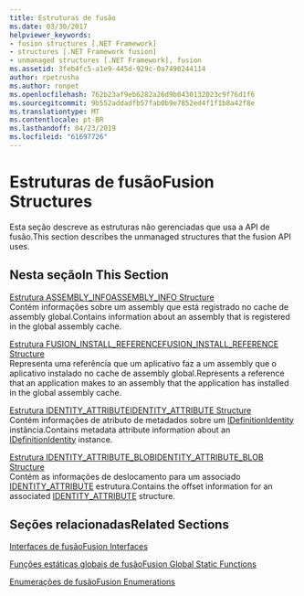 ```yaml
---
title: Estruturas de fusão
ms.date: 03/30/2017
helpviewer_keywords:
- fusion structures [.NET Framework]
- structures [.NET Framework fusion]
- unmanaged structures [.NET Framework], fusion
ms.assetid: 3feb4fc5-a1e9-445d-929c-0a7490244114
author: rpetrusha
ms.author: ronpet
ms.openlocfilehash: 762b23af9eb6282a26d9b0430132023c9f76d1f6
ms.sourcegitcommit: 9b552addadfb57fab0b9e7852ed4f1f1b8a42f8e
ms.translationtype: MT
ms.contentlocale: pt-BR
ms.lasthandoff: 04/23/2019
ms.locfileid: "61697726"
---
```

# <a name="fusion-structures"></a><span data-ttu-id="d192d-102">Estruturas de fusão</span><span class="sxs-lookup"><span data-stu-id="d192d-102">Fusion Structures</span></span>
<span data-ttu-id="d192d-103">Esta seção descreve as estruturas não gerenciadas que usa a API de fusão.</span><span class="sxs-lookup"><span data-stu-id="d192d-103">This section describes the unmanaged structures that the fusion API uses.</span></span>  
  
## <a name="in-this-section"></a><span data-ttu-id="d192d-104">Nesta seção</span><span class="sxs-lookup"><span data-stu-id="d192d-104">In This Section</span></span>  
 [<span data-ttu-id="d192d-105">Estrutura ASSEMBLY_INFO</span><span class="sxs-lookup"><span data-stu-id="d192d-105">ASSEMBLY_INFO Structure</span></span>](../../../../docs/framework/unmanaged-api/fusion/assembly-info-structure.md)  
 <span data-ttu-id="d192d-106">Contém informações sobre um assembly que está registrado no cache de assembly global.</span><span class="sxs-lookup"><span data-stu-id="d192d-106">Contains information about an assembly that is registered in the global assembly cache.</span></span>  
  
 [<span data-ttu-id="d192d-107">Estrutura FUSION_INSTALL_REFERENCE</span><span class="sxs-lookup"><span data-stu-id="d192d-107">FUSION_INSTALL_REFERENCE Structure</span></span>](../../../../docs/framework/unmanaged-api/fusion/fusion-install-reference-structure.md)  
 <span data-ttu-id="d192d-108">Representa uma referência que um aplicativo faz a um assembly que o aplicativo instalado no cache de assembly global.</span><span class="sxs-lookup"><span data-stu-id="d192d-108">Represents a reference that an application makes to an assembly that the application has installed in the global assembly cache.</span></span>  
  
 [<span data-ttu-id="d192d-109">Estrutura IDENTITY_ATTRIBUTE</span><span class="sxs-lookup"><span data-stu-id="d192d-109">IDENTITY_ATTRIBUTE Structure</span></span>](../../../../docs/framework/unmanaged-api/fusion/identity-attribute-structure.md)  
 <span data-ttu-id="d192d-110">Contém informações de atributo de metadados sobre um [IDefinitionIdentity](../../../../docs/framework/unmanaged-api/fusion/idefinitionidentity-interface.md) instância.</span><span class="sxs-lookup"><span data-stu-id="d192d-110">Contains metadata attribute information about an [IDefinitionIdentity](../../../../docs/framework/unmanaged-api/fusion/idefinitionidentity-interface.md) instance.</span></span>  
  
 [<span data-ttu-id="d192d-111">Estrutura IDENTITY_ATTRIBUTE_BLOB</span><span class="sxs-lookup"><span data-stu-id="d192d-111">IDENTITY_ATTRIBUTE_BLOB Structure</span></span>](../../../../docs/framework/unmanaged-api/fusion/identity-attribute-blob-structure.md)  
 <span data-ttu-id="d192d-112">Contém as informações de deslocamento para um associado [IDENTITY_ATTRIBUTE](../../../../docs/framework/unmanaged-api/fusion/identity-attribute-structure.md) estrutura.</span><span class="sxs-lookup"><span data-stu-id="d192d-112">Contains the offset information for an associated [IDENTITY_ATTRIBUTE](../../../../docs/framework/unmanaged-api/fusion/identity-attribute-structure.md) structure.</span></span>  
  
## <a name="related-sections"></a><span data-ttu-id="d192d-113">Seções relacionadas</span><span class="sxs-lookup"><span data-stu-id="d192d-113">Related Sections</span></span>  
 [<span data-ttu-id="d192d-114">Interfaces de fusão</span><span class="sxs-lookup"><span data-stu-id="d192d-114">Fusion Interfaces</span></span>](../../../../docs/framework/unmanaged-api/fusion/fusion-interfaces.md)  
  
 [<span data-ttu-id="d192d-115">Funções estáticas globais de fusão</span><span class="sxs-lookup"><span data-stu-id="d192d-115">Fusion Global Static Functions</span></span>](../../../../docs/framework/unmanaged-api/fusion/fusion-global-static-functions.md)  
  
 [<span data-ttu-id="d192d-116">Enumerações de fusão</span><span class="sxs-lookup"><span data-stu-id="d192d-116">Fusion Enumerations</span></span>](../../../../docs/framework/unmanaged-api/fusion/fusion-enumerations.md)
